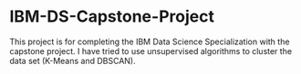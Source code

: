 # IBM-DS-Capstone-Project
This project is for completing the IBM Data Science Specialization with the capstone project.
I have tried to use unsupervised algorithms to cluster the data set (K-Means and DBSCAN).
